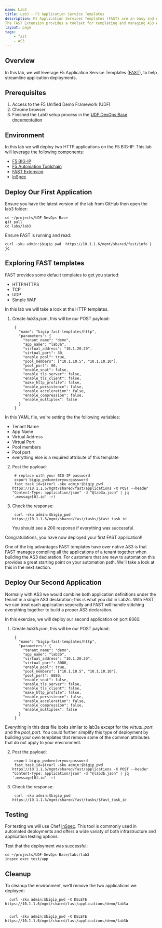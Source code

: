 ```yaml
---
name: Lab3
title: Lab3 - F5 Application Service Templates
description: F5 Application Services Templates (FAST) are an easy and effective way to deploy applications on the BIG-IP system using AS3.
The FAST Extension provides a toolset for templating and managing AS3 Applications on BIG-IP.
layout: page
tags: 
    - fast
    - AS3
---
```

## Overview

In this lab, we will leverage F5 Application Service Templates ([FAST][FAST]), to help streamline application deployments.

## Prerequisites

1. Access to the F5 Unified Demo Framework (UDF)
2. Chrome browser
3. Finished the Lab0 setup process in the [UDF DevOps Base documentation][UDF DevOps Base documentation]

## Environment

In this lab we will deploy two HTTP applications on the F5 BIG-IP.  This lab will
leverage the following components:

* [F5 BIG-IP][F5 BIG-IP]
* [F5 Automation Toolchain][F5 Automation Toolchain]
* [FAST Extension][FAST]
* [InSpec][InSpec]

## Deploy Our First Application
Ensure you have the latest version of the lab from GitHub then open the lab3 folder:

    cd ~/projects/UDF-DevOps-Base
    git pull
    cd labs/lab3

Ensure FAST is running and read:

    curl -sku admin:$bigip_pwd  https://10.1.1.6/mgmt/shared/fast/info | jq

## Exploring FAST templates

FAST provides some default templates to get you started:
* HTTP/HTTPS
* TCP
* UDP
* Simple WAF

In this lab we will take a look at the HTTP templates. 

1. Create _lab3a.json_, this will be our POST payload:

        {
          "name": "bigip-fast-templates/http",
          "parameters": {
            "tenant_name": "demo",
            "app_name": "lab3a",
            "virtual_address": "10.1.20.20",
            "virtual_port": 80,
            "enable_pool": true, 
            "pool_members": ["10.1.10.5", "10.1.10.10"],
            "pool_port": 80,
            "enable_snat": false, 
            "enable_tls_server": false, 
            "enable_tls_client": false, 
            "make_http_profile": false, 
            "enable_persistence": false, 
            "enable_acceleration": false, 
            "enable_compression": false, 
            "enable_multiplex": false
          }
        }
  
  In this YAML file, we're setting the the following variables:

  * Tenant Name
  * App Name
  * Virtual Address
  * Virtual Port
  * Pool members
  * Pool port
  * everything else is a required attribute of this template

2. Post the payload:

        # replace with your BIG-IP password
        export bigip_pwd=enteryourpassword
        fast_task_id=$(curl -sku admin:$bigip_pwd  https://10.1.1.6/mgmt/shared/fast/applications -X POST --header "Content-Type: application/json" -d "@lab3a.json" | jq '.message[0].id' -r)

3. Check the response:

        curl -sku admin:$bigip_pwd  https://10.1.1.6/mgmt/shared/fast/tasks/$fast_task_id

    You should see a 200 response if everything was successful.

Congratulations, you have now deployed your first FAST application!! 

One of the big advantages FAST templates have over native AS3 is that FAST manages compiling all the applications of a tenant together when building the AS3 declaration.  For customers that are new to automation this provides a great starting point on your automation path.  We'll take a look at this in the next section.

## Deploy Our Second Application
Normally with AS3 we would combine both application definitions under the tenant in a single AS3 declaration; this is what you did in Lab2c.  With FAST, we can treat each application seperatly and FAST will handle stitching everything together to build a proper AS3 declaration.  

In this exercise, we will deploy our second application on port 8080.


1. Create _lab3b.json_, this will be our POST payload:

        {
          "name": "bigip-fast-templates/http",
          "parameters": {
            "tenant_name": "demo",
            "app_name": "lab3b",
            "virtual_address": "10.1.20.20",
            "virtual_port": 8080,
            "enable_pool": true, 
            "pool_members": ["10.1.10.5", "10.1.10.10"],
            "pool_port": 8080,
            "enable_snat": false, 
            "enable_tls_server": false, 
            "enable_tls_client": false, 
            "make_http_profile": false, 
            "enable_persistence": false, 
            "enable_acceleration": false, 
            "enable_compression": false, 
            "enable_multiplex": false
          }
        }

  Everything in this data file looks similar to lab3a except for the _virtual_port_ and the _pool_port_.  You could further simplify this type of deployment by building your own templates that remove some of the common attributes that do not apply to your environment.

2. Post the payload:

        export bigip_pwd=enteryourpassword
        fast_task_id=$(curl -sku admin:$bigip_pwd  https://10.1.1.6/mgmt/shared/fast/applications -X POST --header "Content-Type: application/json" -d "@lab3b.json" | jq '.message[0].id' -r)

3. Check the response:

        curl -sku admin:$bigip_pwd  https://10.1.1.6/mgmt/shared/fast/tasks/$fast_task_id


## Testing

For testing we will use Chef [InSpec][InSpec].
This tool is commonly used in automated deployments and offers
a wide variaty of both infrastructure and application testing options.

Test that the deployment was successful:

    cd ~/projects/UDF-DevOps-Base/labs/lab3
    inspec exec test/app

## Cleanup

To cleanup the environment, we'll remove the two applications we deployed:

      curl -sku admin:$bigip_pwd -X DELETE https://10.1.1.6/mgmt/shared/fast/applications/demo/lab3a
      

      curl -sku admin:$bigip_pwd -X DELETE https://10.1.1.6/mgmt/shared/fast/applications/demo/lab3b 


[F5 CLI]: https://clouddocs.f5.com/sdk/f5-cli/
[UDF DevOps Base documentation]: https://udf-devops-base.readthedocs.io/en/latest/
[F5 BIG-IP]: https://www.f5.com/products/big-ip-services/virtual-editions
[F5 Automation Toolchain]: https://www.f5.com/products/automation-and-orchestration
[InSpec]: https://www.inspec.io/
[FAST]: https://clouddocs.f5.com/products/extensions/f5-appsvcs-templates/latest/
